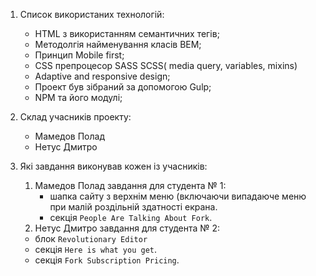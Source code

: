 1.  Список використаних технологій:
    - HTML з використанням семантичних тегів;
    - Методолгія найменування класів BEM;
    - Принцип Mobile first;
    - CSS препроцесор SASS SCSS( media query, variables, mixins)
    - Adaptive and responsive design;
    - Проект був зібраний за допомогою Gulp;
    - NPM та його модулі;


2.  Склад учасників проекту:
    - Мамедов Полад
    - Нетус Дмитро


3. Які завдання виконував кожен із учасників:
    1. Мамедов Полад завдання для студента № 1:
        - шапка сайту з верхнім меню (включаючи випадаюче меню при малій роздільній здатності екрана.
        - секція `People Are Talking About Fork`.
    2. Нетус Дмитро завдання для студента № 2:
    - блок `Revolutionary Editor`
    - секція `Here is what you get`.
    - секція `Fork Subscription Pricing`.
